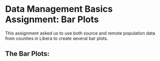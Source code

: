 # Data Management Basics Assignment: Bar Plots

This assignment asked us to use both source and remote population data from counties in Libera to create several bar plots.

## The Bar Plots:
